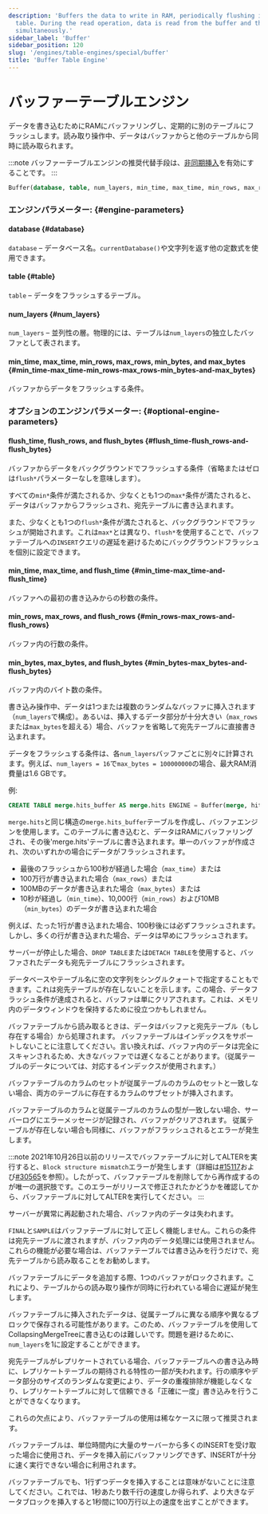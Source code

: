 ```yaml
---
description: 'Buffers the data to write in RAM, periodically flushing it to another
  table. During the read operation, data is read from the buffer and the other table
  simultaneously.'
sidebar_label: 'Buffer'
sidebar_position: 120
slug: '/engines/table-engines/special/buffer'
title: 'Buffer Table Engine'
---
```





# バッファーテーブルエンジン

データを書き込むためにRAMにバッファリングし、定期的に別のテーブルにフラッシュします。読み取り操作中、データはバッファからと他のテーブルから同時に読み取られます。

:::note
バッファーテーブルエンジンの推奨代替手段は、[非同期挿入](/guides/best-practices/asyncinserts.md)を有効にすることです。
:::

```sql
Buffer(database, table, num_layers, min_time, max_time, min_rows, max_rows, min_bytes, max_bytes [,flush_time [,flush_rows [,flush_bytes]]])
```

### エンジンパラメーター: {#engine-parameters}

#### database {#database}

`database` – データベース名。`currentDatabase()`や文字列を返す他の定数式を使用できます。

#### table {#table}

`table` – データをフラッシュするテーブル。

#### num_layers {#num_layers}

`num_layers` – 並列性の層。物理的には、テーブルは`num_layers`の独立したバッファとして表されます。

#### min_time, max_time, min_rows, max_rows, min_bytes, and max_bytes {#min_time-max_time-min_rows-max_rows-min_bytes-and-max_bytes}

バッファからデータをフラッシュする条件。

### オプションのエンジンパラメーター: {#optional-engine-parameters}

#### flush_time, flush_rows, and flush_bytes {#flush_time-flush_rows-and-flush_bytes}

バッファからデータをバックグラウンドでフラッシュする条件（省略またはゼロは`flush*`パラメーターなしを意味します）。

すべての`min*`条件が満たされるか、少なくとも1つの`max*`条件が満たされると、データはバッファからフラッシュされ、宛先テーブルに書き込まれます。

また、少なくとも1つの`flush*`条件が満たされると、バックグラウンドでフラッシュが開始されます。これは`max*`とは異なり、`flush*`を使用することで、バッファテーブルへの`INSERT`クエリの遅延を避けるためにバックグラウンドフラッシュを個別に設定できます。

#### min_time, max_time, and flush_time {#min_time-max_time-and-flush_time}

バッファへの最初の書き込みからの秒数の条件。

#### min_rows, max_rows, and flush_rows {#min_rows-max_rows-and-flush_rows}

バッファ内の行数の条件。

#### min_bytes, max_bytes, and flush_bytes {#min_bytes-max_bytes-and-flush_bytes}

バッファ内のバイト数の条件。

書き込み操作中、データは1つまたは複数のランダムなバッファに挿入されます（`num_layers`で構成）。あるいは、挿入するデータ部分が十分大きい（`max_rows`または`max_bytes`を超える）場合、バッファを省略して宛先テーブルに直接書き込まれます。

データをフラッシュする条件は、各`num_layers`バッファごとに別々に計算されます。例えば、`num_layers = 16`で`max_bytes = 100000000`の場合、最大RAM消費量は1.6 GBです。

例:

```sql
CREATE TABLE merge.hits_buffer AS merge.hits ENGINE = Buffer(merge, hits, 1, 10, 100, 10000, 1000000, 10000000, 100000000)
```

`merge.hits`と同じ構造の`merge.hits_buffer`テーブルを作成し、バッファエンジンを使用します。このテーブルに書き込むと、データはRAMにバッファリングされ、その後'merge.hits'テーブルに書き込まれます。単一のバッファが作成され、次のいずれかの場合にデータがフラッシュされます。
- 最後のフラッシュから100秒が経過した場合（`max_time`）または
- 100万行が書き込まれた場合（`max_rows`）または
- 100MBのデータが書き込まれた場合（`max_bytes`）または
- 10秒が経過し（`min_time`）、10,000行（`min_rows`）および10MB（`min_bytes`）のデータが書き込まれた場合

例えば、たった1行が書き込まれた場合、100秒後には必ずフラッシュされます。しかし、多くの行が書き込まれた場合、データは早めにフラッシュされます。

サーバーが停止した場合、`DROP TABLE`または`DETACH TABLE`を使用すると、バッファされたデータも宛先テーブルにフラッシュされます。

データベースやテーブル名に空の文字列をシングルクォートで指定することもできます。これは宛先テーブルが存在しないことを示します。この場合、データフラッシュ条件が達成されると、バッファは単にクリアされます。これは、メモリ内のデータウィンドウを保持するために役立つかもしれません。

バッファテーブルから読み取るときは、データはバッファと宛先テーブル（もし存在する場合）から処理されます。
バッファテーブルはインデックスをサポートしないことに注意してください。言い換えれば、バッファ内のデータは完全にスキャンされるため、大きなバッファでは遅くなることがあります。（従属テーブルのデータについては、対応するインデックスが使用されます。）

バッファテーブルのカラムのセットが従属テーブルのカラムのセットと一致しない場合、両方のテーブルに存在するカラムのサブセットが挿入されます。

バッファテーブルのカラムと従属テーブルのカラムの型が一致しない場合、サーバーログにエラーメッセージが記録され、バッファがクリアされます。
従属テーブルが存在しない場合も同様に、バッファがフラッシュされるとエラーが発生します。

:::note
2021年10月26日以前のリリースでバッファテーブルに対してALTERを実行すると、`Block structure mismatch`エラーが発生します（詳細は[#15117](https://github.com/ClickHouse/ClickHouse/issues/15117)および[#30565](https://github.com/ClickHouse/ClickHouse/pull/30565)を参照）。したがって、バッファテーブルを削除してから再作成するのが唯一の選択肢です。このエラーがリリースで修正されたかどうかを確認してから、バッファテーブルに対してALTERを実行してください。
:::

サーバーが異常に再起動された場合、バッファ内のデータは失われます。

`FINAL`と`SAMPLE`はバッファテーブルに対して正しく機能しません。これらの条件は宛先テーブルに渡されますが、バッファ内のデータ処理には使用されません。これらの機能が必要な場合は、バッファテーブルでは書き込みを行うだけで、宛先テーブルから読み取ることをお勧めします。

バッファテーブルにデータを追加する際、1つのバッファがロックされます。これにより、テーブルからの読み取り操作が同時に行われている場合に遅延が発生します。

バッファテーブルに挿入されたデータは、従属テーブルに異なる順序や異なるブロックで保存される可能性があります。このため、バッファテーブルを使用してCollapsingMergeTreeに書き込むのは難しいです。問題を避けるために、`num_layers`を1に設定することができます。

宛先テーブルがレプリケートされている場合、バッファテーブルへの書き込み時に、レプリケートテーブルの期待される特性の一部が失われます。行の順序やデータ部分のサイズのランダムな変更により、データの重複排除が機能しなくなり、レプリケートテーブルに対して信頼できる「正確に一度」書き込みを行うことができなくなります。

これらの欠点により、バッファテーブルの使用は稀なケースに限って推奨されます。

バッファテーブルは、単位時間内に大量のサーバーから多くのINSERTを受け取った場合に使用され、データを挿入前にバッファリングできず、INSERTが十分に速く実行できない場合に利用されます。

バッファテーブルでも、1行ずつデータを挿入することは意味がないことに注意してください。これでは、1秒あたり数千行の速度しか得られず、より大きなデータブロックを挿入すると1秒間に100万行以上の速度を出すことができます。

